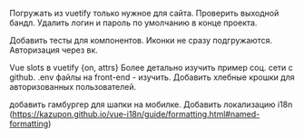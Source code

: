 Погружать из vuetify только нужное для сайта. Проверить выходной бандл.
Удалить логин и пароль по умолчанию в конце проекта.

Добавить тесты для компонентов.
Иконки не сразу подгружаются.
Авторизация через вк.

Vue slots в vuetify {on, attrs}
Более детально изучить пример соц. сети с github.
.env файлы на front-end - изучить.
Добавить хлебные крошки для авторизованных пользователей.

добавить гамбургер для шапки на мобилке.
Добавить локализацию i18n (https://kazupon.github.io/vue-i18n/guide/formatting.html#named-formatting)
